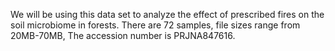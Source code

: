 We will be using this data set to analyze the effect of prescribed fires on the soil microbiome in forests. There are 72 samples, file sizes range from 20MB-70MB, The accession number is PRJNA847616.

